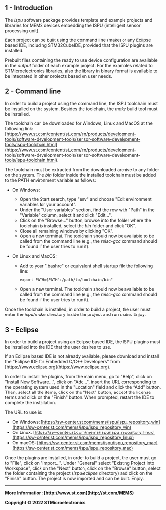 ## 1 - Introduction

The *ispu* software package provides template and example projects and libraries for MEMS devices embedding the ISPU (intelligent sensor processing unit).

Each project can be built using the command line (make) or any Eclipse based IDE, including STM32CubeIDE, provided that the ISPU plugins are installed.

Prebuilt files containing the ready to use device configuration are available in the *output* folder of each example project. For the examples related to STMicroelectronics libraries, also the library in binary format is available to be integrated in other projects based on user needs.

## 2 - Command line

In order to build a project using the command line, the ISPU toolchain must be installed on the system. Besides the toolchain, the *make* build tool must be installed.

The toolchain can be downloaded for Windows, Linux and MacOS at the following link: [https://www.st.com/content/st_com/en/products/development-tools/software-development-tools/sensor-software-development-tools/ispu-toolchain.html](https://www.st.com/content/st_com/en/products/development-tools/software-development-tools/sensor-software-development-tools/ispu-toolchain.html).

The toolchain must be extracted from the downloaded archive to any folder on the system. The *bin* folder inside the installed toolchain must be added to the PATH environment variable as follows:

* On Windows:

  * Open the Start search, type "env" and choose "Edit environment variables for your account".
  * Under the "User variables" section, find the row with "Path" in the "Variable" column, select it and click "Edit...".
  * Click on the "Browse..." button, browse into the folder where the toolchain is installed, select the *bin* folder and click "OK".
  * Close all remaining windows by clicking "OK".
  * Open a new terminal. The toolchain should now be available to be called from the command line (e.g., the *reisc-gcc* command should be found if the user tries to run it).

* On Linux and MacOS:

  * Add to your ".bashrc" or equivalent shell startup file the following line:

    ```shell
    export PATH=$PATH":/path/to/toolchain/bin"
    ```

  * Open a new terminal. The toolchain should now be available to be called from the command line (e.g., the *reisc-gcc* command should be found if the user tries to run it).

Once the toolchain is installed, in order to build a project, the user must enter the *ispu/make* directory inside the project and run *make*. Enjoy.

## 3 - Eclipse

In order to build a project using an Eclipse based IDE, the ISPU plugins must be installed into the IDE that the user desires to use.

If an Eclipse based IDE is not already available, please download and install the "Eclipse IDE for Embedded C/C++ Developers" from [https://www.eclipse.org](https://www.eclipse.org).

In order to install the plugins, from the main menu, go to "Help", click on "Install New Software...", click on "Add…", insert the URL corresponding to the operating system used in the "Location" field and click the “Add" button. Then, select all the items, click on the "Next" button, accept the license terms and click on the "Finish" button. When prompted, restart the IDE to complete the installation.

The URL to use is:

* On Windows: [https://sw-center.st.com/mems/ispu/ispu_repository_win](https://sw-center.st.com/mems/ispu/ispu_repository_win)
* On Linux: [https://sw-center.st.com/mems/ispu/ispu_repository_linux](https://sw-center.st.com/mems/ispu/ispu_repository_linux)
* On macOS: [https://sw-center.st.com/mems/ispu/ispu_repository_mac](https://sw-center.st.com/mems/ispu/ispu_repository_mac)

Once the plugins are installed, in order to build a project, the user must go to "File", click on "Import...". Under "General" select "Existing Project into Workspace", click on the "Next" button, click on the "Browse" button, select the folder containing the project (*ispu/eclipse* directory) and click on the "Finish" button. The project is now imported and can be built. Enjoy.

------

**More Information: [http://www.st.com](http://st.com/MEMS)**

**Copyright © 2022 STMicroelectronics**
